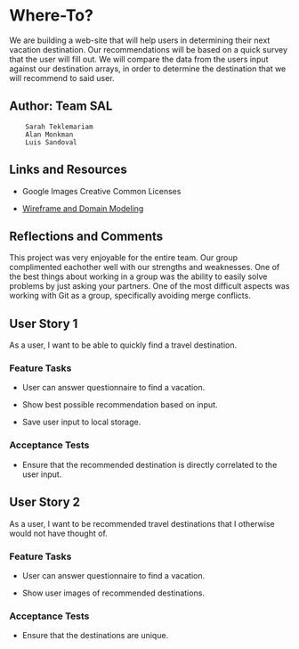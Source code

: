 # Where-To?

We are building a web-site that will help users in determining their next vacation destination. Our recommendations will be based on a quick survey that the user will fill out. We will compare the data from the users input against our destination arrays, in order to determine the destination that we will recommend to said user.

## Author: Team SAL

        Sarah Teklemariam
        Alan Monkman
        Luis Sandoval

## Links and Resources

- Google Images Creative Common Licenses

- [Wireframe and Domain Modeling](https://luissandoval347505.invisionapp.com/freehand/where-to--S1kqcIVfN?dsid_h=95b89fb92de90c82d7c614c0435cec3d4c9e8e994be9757ba83982bf0523786e&uid_h=b37d24d46af7883943a5e33e5ab707378b54752222d4c1982d9e602d9897b30a)

## Reflections and Comments

This project was very enjoyable for the entire team. Our group complimented eachother well with our strengths and weaknesses. One of the best things about working in a group was the ability to easily solve problems by just asking your partners. One of the most difficult aspects was working with Git as a group, specifically avoiding merge conflicts.

## User Story 1

As a user, I want to be able to quickly find a travel destination.

### Feature Tasks

- User can answer questionnaire to find a vacation.

- Show best possible recommendation based on input.

- Save user input to local storage.

### Acceptance Tests

- Ensure that the recommended destination is directly correlated to the user input.

## User Story 2

As a user, I want to be recommended travel destinations that I otherwise would not have thought of.

### Feature Tasks

- User can answer questionnaire to find a vacation.

- Show user images of recommended destinations.

### Acceptance Tests

- Ensure that the destinations are unique.
 